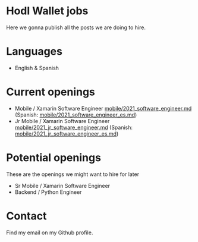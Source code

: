# Hodl Wallet jobs

Here we gonna publish all the posts we are doing to hire.

# Languages

- English & Spanish

# Current openings

- Mobile / Xamarin Software Engineer [mobile/2021_software_engineer.md](mobile/2021_software_engineer.md) (Spanish: [mobile/2021_software_engineer_es.md](mobile/2021_software_engineer_es.md))
- Jr Mobile / Xamarin Software Engineer [mobile/2021_jr_software_engineer.md](mobile/2021_jr_software_engineer.md) (Spanish: [mobile/2021_jr_software_engineer_es.md](mobile/2021_jr_software_engineer_es.md))

# Potential openings

These are the openings we might want to hire for later

- Sr Mobile / Xamarin Software Engineer
- Backend / Python Engineer

# Contact

Find my email on my Github profile.
